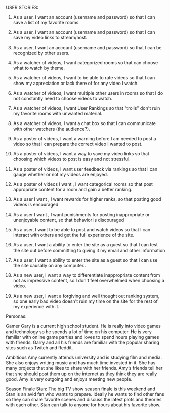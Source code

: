 USER STORIES:

1. As a user, I want an account (username and password) so that I can save a list of my favorite rooms.

2. As a user, I want an account (username and password) so that I can save my video links to stream/host.

3. As a user, I want an account (username and password) so that I can be recognized by other users.

4. As a watcher of videos, I want categorized rooms so that can choose what to watch by theme.

5. As a watcher of videos, I want to be able to rate videos so that I can show my appreciation or lack there of for any video I watch.

6. As a watcher of videos, I want multiple other users in rooms so that I do not constantly need to choose videos to watch.

7. As a watcher of videos, I want User Rankings so that "trolls" don't ruin my favorite rooms with unwanted material.

8. As a watcher of videos, I want a chat box so that I can communicate with other watchers (the audience?).

9. As a poster of videos, I want a warning before I am needed to post a video so that I can prepare the correct video I wanted to post.

10. As a poster of videos, I want a way to save my video links so that choosing which videos to post is easy and not stressful.

11. As a poster of videos, I want user feedback via rankings so that I can gauge whether or not my videos are enjoyed.

12. As a poster of videos I want , I want categorical rooms so that post appropriate content for a room and gain a better ranking.

13. As a user I want , I want rewards for higher ranks, so that posting good videos is encouraged

14. As a user I want , I want punishments for posting inappropriate or  unenjoyable content, so that behavior is discouraged

15. As a user, I want to be able to post and watch videos so that I can interact with others and get the full experience of the site.

16. As a user, I want a ability to enter the site as a guest so that I can test the site out before committing to giving it my email and other information

17. As a user, I want a ability to enter the site as a guest so that I can use the site causally on any computer..

18. As a new user, I want a way to differentiate inappropriate content from not as impressive content, so I don't feel overwhelmed when choosing a video.

19. As a new user, I want a forgiving and well thought out ranking system, so one early bad video doesn't ruin my time on the site for the rest of my experience with it.


Personas: 

Gamer Gary is a current high school student. He is really into video games and technology so he spends a lot of time on his computer. He is very familiar with online game parties and loves to spend hours playing games with friends. Garry and all his friends are familiar with the popular sharing sites such as Twitch and Reddit.

Ambitious Amy currently attends university and is studying film and media. She also enjoys writing music and has much time invested in it. She has many projects that she likes to share with her friends. Amy’s friends tell her that she should post them up on the internet as they think they are really good. Amy is very outgoing and enjoys meeting new people.

Season Finale Stan: The big TV show season finale is this weekend and Stan is an avid fan who wants to prepare. Ideally he wants to find other fans so they can share favorite scenes and discuss the latest plots and theories with each other. Stan can talk to anyone for hours about his favorite show.
